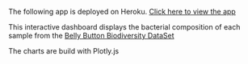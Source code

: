 The following app is deployed on Heroku. [Click here to view the app](https://infinite-garden-17902.herokuapp.com/)

This interactive dashboard displays the bacterial composition of each sample from the  [Belly Button Biodiversity DataSet](http://robdunnlab.com/projects/belly-button-biodiversity/)

The charts are build with Plotly.js 
